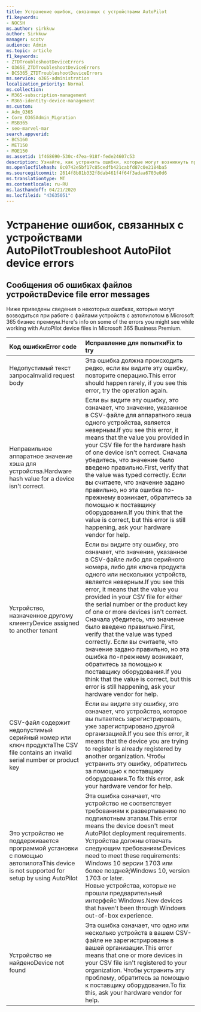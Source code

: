```yaml
---
title: Устранение ошибок, связанных с устройствами AutoPilot
f1.keywords:
- NOCSH
ms.author: sirkkuw
author: Sirkkuw
manager: scotv
audience: Admin
ms.topic: article
f1_keywords:
- ZTDTroubleshootDeviceErrors
- O365E_ZTDTroubleshootDeviceErrors
- BCS365_ZTDTroubleshootDeviceErrors
ms.service: o365-administration
localization_priority: Normal
ms.collection:
- M365-subscription-management
- M365-identity-device-management
ms.custom:
- Adm_O365
- Core_O365Admin_Migration
- MSB365
- seo-marvel-mar
search.appverid:
- BCS160
- MET150
- MOE150
ms.assetid: 1f468690-530c-47ea-918f-fede24607c53
description: Узнайте, как устранять ошибки, которые могут возникнуть при работе с файлами устройств с автопилотом в Microsoft 365 бизнес премиум.
ms.openlocfilehash: 0c0742e5bf17c85cedfb421cabfd87c0e2184ba5
ms.sourcegitcommit: 2614f8b81b332f8dab461f4f64f3adaa6703e0d6
ms.translationtype: MT
ms.contentlocale: ru-RU
ms.lasthandoff: 04/21/2020
ms.locfileid: "43635051"
---
```

# <a name="troubleshoot-autopilot-device-errors"></a><span data-ttu-id="85a0e-103">Устранение ошибок, связанных с устройствами AutoPilot</span><span class="sxs-lookup"><span data-stu-id="85a0e-103">Troubleshoot AutoPilot device errors</span></span>

## <a name="device-file-error-messages"></a><span data-ttu-id="85a0e-104">Сообщения об ошибках файлов устройств</span><span class="sxs-lookup"><span data-stu-id="85a0e-104">Device file error messages</span></span>

<span data-ttu-id="85a0e-105">Ниже приведены сведения о некоторых ошибках, которые могут возводиться при работе с файлами устройств с автопилотом в Microsoft 365 бизнес премиум.</span><span class="sxs-lookup"><span data-stu-id="85a0e-105">Here's info on some of the errors you might see while working with AutoPilot device files in Microsoft 365 Business Premium.</span></span> 
  
|<span data-ttu-id="85a0e-106">**Код ошибки**</span><span class="sxs-lookup"><span data-stu-id="85a0e-106">**Error code**</span></span>|<span data-ttu-id="85a0e-107">**Исправление для попытки**</span><span class="sxs-lookup"><span data-stu-id="85a0e-107">**Fix to try**</span></span>|
|:-----|:-----|
|<span data-ttu-id="85a0e-108">Недопустимый текст запроса</span><span class="sxs-lookup"><span data-stu-id="85a0e-108">Invalid request body</span></span>  <br/> |<span data-ttu-id="85a0e-109">Эта ошибка должна происходить редко, если вы видите эту ошибку, повторите операцию.</span><span class="sxs-lookup"><span data-stu-id="85a0e-109">This error should happen rarely, if you see this error, try the operation again.</span></span>  <br/> |
|<span data-ttu-id="85a0e-110">Неправильное аппаратное значение хэша для устройства.</span><span class="sxs-lookup"><span data-stu-id="85a0e-110">Hardware hash value for a device isn't correct.</span></span>  <br/> |<span data-ttu-id="85a0e-111">Если вы видите эту ошибку, это означает, что значение, указанное в CSV-файле для аппаратного хеша одного устройства, является неверным.</span><span class="sxs-lookup"><span data-stu-id="85a0e-111">If you see this error, it means that the value you provided in your CSV file for the hardware hash of one device isn't correct.</span></span> <span data-ttu-id="85a0e-112">Сначала убедитесь, что значение было введено правильно.</span><span class="sxs-lookup"><span data-stu-id="85a0e-112">First, verify that the value was typed correctly.</span></span> <span data-ttu-id="85a0e-113">Если вы считаете, что значение задано правильно, но эта ошибка по-прежнему возникает, обратитесь за помощью к поставщику оборудования.</span><span class="sxs-lookup"><span data-stu-id="85a0e-113">If you think that the value is correct, but this error is still happening, ask your hardware vendor for help.</span></span>  <br/> |
|<span data-ttu-id="85a0e-114">Устройство, назначенное другому клиенту</span><span class="sxs-lookup"><span data-stu-id="85a0e-114">Device assigned to another tenant</span></span>  <br/> |<span data-ttu-id="85a0e-115">Если вы видите эту ошибку, это означает, что значение, указанное в CSV-файле либо для серийного номера, либо для ключа продукта одного или нескольких устройств, является неверным.</span><span class="sxs-lookup"><span data-stu-id="85a0e-115">If you see this error, it means that the value you provided in your CSV file for either the serial number or the product key of one or more devices isn't correct.</span></span> <span data-ttu-id="85a0e-116">Сначала убедитесь, что значение было введено правильно.</span><span class="sxs-lookup"><span data-stu-id="85a0e-116">First, verify that the value was typed correctly.</span></span> <span data-ttu-id="85a0e-117">Если вы считаете, что значение задано правильно, но эта ошибка по-прежнему возникает, обратитесь за помощью к поставщику оборудования.</span><span class="sxs-lookup"><span data-stu-id="85a0e-117">If you think that the value is correct, but this error is still happening, ask your hardware vendor for help.</span></span>  <br/> |
|<span data-ttu-id="85a0e-118">CSV-файл содержит недопустимый серийный номер или ключ продукта</span><span class="sxs-lookup"><span data-stu-id="85a0e-118">The CSV file contains an invalid serial number or product key</span></span>  <br/> |<span data-ttu-id="85a0e-119">Если вы видите эту ошибку, это означает, что устройство, которое вы пытаетесь зарегистрировать, уже зарегистрировано другой организацией.</span><span class="sxs-lookup"><span data-stu-id="85a0e-119">If you see this error, it means that the device you are trying to register is already registered by another organization.</span></span> <span data-ttu-id="85a0e-120">Чтобы устранить эту ошибку, обратитесь за помощью к поставщику оборудования.</span><span class="sxs-lookup"><span data-stu-id="85a0e-120">To fix this error, ask your hardware vendor for help.</span></span>  <br/> |
|<span data-ttu-id="85a0e-121">Это устройство не поддерживается программой установки с помощью автопилота</span><span class="sxs-lookup"><span data-stu-id="85a0e-121">This device is not supported for setup by using AutoPilot</span></span>  <br/> | <span data-ttu-id="85a0e-122">Эта ошибка означает, что устройство не соответствует требованиям к развертыванию по подпилотным этапам.</span><span class="sxs-lookup"><span data-stu-id="85a0e-122">This error means the device doesn't meet AutoPilot deployment requirements.</span></span> <span data-ttu-id="85a0e-123">Устройства должны отвечать следующим требованиям:</span><span class="sxs-lookup"><span data-stu-id="85a0e-123">Devices need to meet these requirements:</span></span>  <br/>  <span data-ttu-id="85a0e-124">Windows 10 версии 1703 или более поздней;</span><span class="sxs-lookup"><span data-stu-id="85a0e-124">Windows 10, version 1703 or later.</span></span>  <br/>  <span data-ttu-id="85a0e-125">Новые устройства, которые не прошли предварительный интерфейс Windows.</span><span class="sxs-lookup"><span data-stu-id="85a0e-125">New devices that haven't been through Windows out-of-box experience.</span></span>  <br/> |
|<span data-ttu-id="85a0e-126">Устройство не найдено</span><span class="sxs-lookup"><span data-stu-id="85a0e-126">Device not found</span></span>  <br/> |<span data-ttu-id="85a0e-127">Эта ошибка означает, что одно или несколько устройств в вашем CSV-файле не зарегистрированы в вашей организации.</span><span class="sxs-lookup"><span data-stu-id="85a0e-127">This error means that one or more devices in your CSV file isn't registered to your organization.</span></span> <span data-ttu-id="85a0e-128">Чтобы устранить эту проблему, обратитесь за помощью к поставщику оборудования.</span><span class="sxs-lookup"><span data-stu-id="85a0e-128">To fix this, ask your hardware vendor for help.</span></span>  <br/> |

